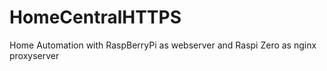 # HomeCentralHTTPS
Home Automation with RaspBerryPi as webserver and Raspi Zero as nginx proxyserver
